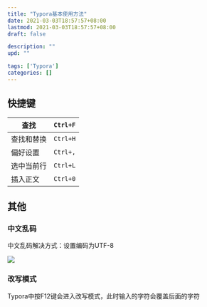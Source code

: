 ```yaml
---
title: "Typora基本使用方法"
date: 2021-03-03T18:57:57+08:00
lastmod: 2021-03-03T18:57:57+08:00
draft: false

description: ""
upd: ""

tags: ['Typora']
categories: []
---
```


## 快捷键

| 查找       | `Ctrl+F` |
| ---------- | -------- |
| 查找和替换 | `Ctrl+H` |
| 偏好设置   | `Ctrl+,` |
| 选中当前行 | `Ctrl+L` |
| 插入正文   | `Ctrl+0` |

## 其他

### 中文乱码

中文乱码解决方式：设置编码为UTF-8

![](https://cdn.jsdelivr.net/gh/henrywu97/FigBed/Figs/20210303190339.png)

### 改写模式

Typora中按F12键会进入改写模式，此时输入的字符会覆盖后面的字符